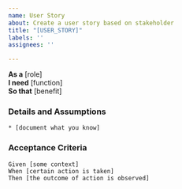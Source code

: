 ```yaml
---
name: User Story
about: Create a user story based on stakeholder
title: "[USER_STORY]"
labels: ''
assignees: ''

---
```


**As a** [role]  
**I need** [function]  
**So that** [benefit]  
      
### Details and Assumptions
    * [document what you know]      
### Acceptance Criteria     
```gherkin
Given [some context]
When [certain action is taken]
Then [the outcome of action is observed]
```
